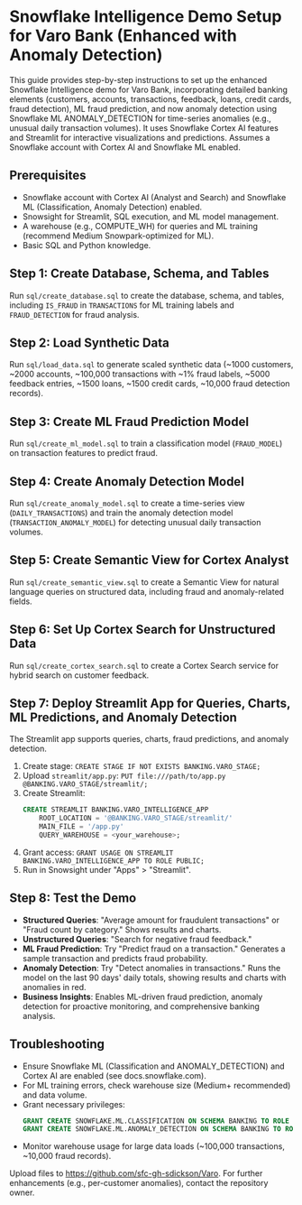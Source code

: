 # Snowflake Intelligence Demo Setup for Varo Bank (Enhanced with Anomaly Detection)

   This guide provides step-by-step instructions to set up the enhanced Snowflake Intelligence demo for Varo Bank, incorporating detailed banking elements (customers, accounts, transactions, feedback, loans, credit cards, fraud detection), ML fraud prediction, and now anomaly detection using Snowflake ML ANOMALY_DETECTION for time-series anomalies (e.g., unusual daily transaction volumes). It uses Snowflake Cortex AI features and Streamlit for interactive visualizations and predictions. Assumes a Snowflake account with Cortex AI and Snowflake ML enabled.

   ## Prerequisites
   - Snowflake account with Cortex AI (Analyst and Search) and Snowflake ML (Classification, Anomaly Detection) enabled.
   - Snowsight for Streamlit, SQL execution, and ML model management.
   - A warehouse (e.g., COMPUTE_WH) for queries and ML training (recommend Medium Snowpark-optimized for ML).
   - Basic SQL and Python knowledge.

   ## Step 1: Create Database, Schema, and Tables
   Run `sql/create_database.sql` to create the database, schema, and tables, including `IS_FRAUD` in `TRANSACTIONS` for ML training labels and `FRAUD_DETECTION` for fraud analysis.

   ## Step 2: Load Synthetic Data
   Run `sql/load_data.sql` to generate scaled synthetic data (~1000 customers, ~2000 accounts, ~100,000 transactions with ~1% fraud labels, ~5000 feedback entries, ~1500 loans, ~1500 credit cards, ~10,000 fraud detection records).

   ## Step 3: Create ML Fraud Prediction Model
   Run `sql/create_ml_model.sql` to train a classification model (`FRAUD_MODEL`) on transaction features to predict fraud.

   ## Step 4: Create Anomaly Detection Model
   Run `sql/create_anomaly_model.sql` to create a time-series view (`DAILY_TRANSACTIONS`) and train the anomaly detection model (`TRANSACTION_ANOMALY_MODEL`) for detecting unusual daily transaction volumes.

   ## Step 5: Create Semantic View for Cortex Analyst
   Run `sql/create_semantic_view.sql` to create a Semantic View for natural language queries on structured data, including fraud and anomaly-related fields.

   ## Step 6: Set Up Cortex Search for Unstructured Data
   Run `sql/create_cortex_search.sql` to create a Cortex Search service for hybrid search on customer feedback.

   ## Step 7: Deploy Streamlit App for Queries, Charts, ML Predictions, and Anomaly Detection
   The Streamlit app supports queries, charts, fraud predictions, and anomaly detection.

   1. Create stage: `CREATE STAGE IF NOT EXISTS BANKING.VARO_STAGE;`
   2. Upload `streamlit/app.py`: `PUT file:///path/to/app.py @BANKING.VARO_STAGE/streamlit/;`
   3. Create Streamlit:
      ```sql
      CREATE STREAMLIT BANKING.VARO_INTELLIGENCE_APP
          ROOT_LOCATION = '@BANKING.VARO_STAGE/streamlit/'
          MAIN_FILE = '/app.py'
          QUERY_WAREHOUSE = <your_warehouse>;
      ```
   4. Grant access: `GRANT USAGE ON STREAMLIT BANKING.VARO_INTELLIGENCE_APP TO ROLE PUBLIC;`
   5. Run in Snowsight under "Apps" > "Streamlit".

   ## Step 8: Test the Demo
   - **Structured Queries**: "Average amount for fraudulent transactions" or "Fraud count by category." Shows results and charts.
   - **Unstructured Queries**: "Search for negative fraud feedback."
   - **ML Fraud Prediction**: Try "Predict fraud on a transaction." Generates a sample transaction and predicts fraud probability.
   - **Anomaly Detection**: Try "Detect anomalies in transactions." Runs the model on the last 90 days' daily totals, showing results and charts with anomalies in red.
   - **Business Insights**: Enables ML-driven fraud prediction, anomaly detection for proactive monitoring, and comprehensive banking analysis.

   ## Troubleshooting
   - Ensure Snowflake ML (Classification and ANOMALY_DETECTION) and Cortex AI are enabled (see docs.snowflake.com).
   - For ML training errors, check warehouse size (Medium+ recommended) and data volume.
   - Grant necessary privileges:
     ```sql
     GRANT CREATE SNOWFLAKE.ML.CLASSIFICATION ON SCHEMA BANKING TO ROLE <your_role>;
     GRANT CREATE SNOWFLAKE.ML.ANOMALY_DETECTION ON SCHEMA BANKING TO ROLE <your_role>;
     ```
   - Monitor warehouse usage for large data loads (~100,000 transactions, ~10,000 fraud records).

   Upload files to https://github.com/sfc-gh-sdickson/Varo. For further enhancements (e.g., per-customer anomalies), contact the repository owner.